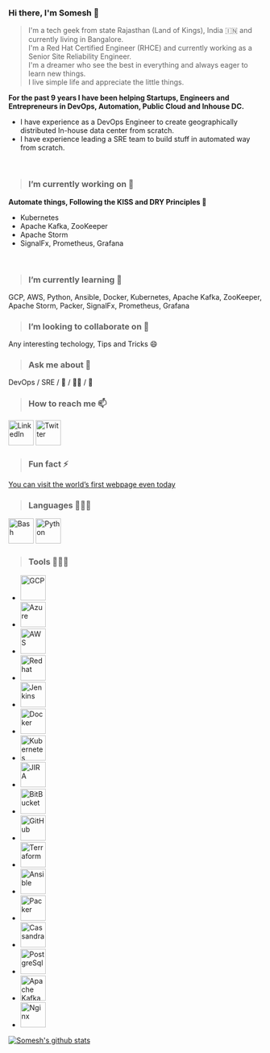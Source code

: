 ### Hi there, I'm Somesh 👋

> I'm a tech geek from state Rajasthan (Land of Kings), India :india: and currently living in Bangalore.<br/>
> I'm a Red Hat Certified Engineer (RHCE) and currently working as a Senior Site Reliability Engineer.<br/>
> I'm a dreamer who see the best in everything and always eager to learn new things.<br/>
> I live simple life and appreciate the little things.<br/>

**For the past 9 years I have been helping Startups, Engineers and Entrepreneurs in DevOps, Automation, Public Cloud and Inhouse DC.<br/>**
* I have experience as a DevOps Engineer to create geographically distributed In-house data center from scratch.<br/>
* I have experience leading a SRE team to build stuff in automated way from scratch.<br/>
<br/>

> ### I’m currently working on 🔭 
**Automate things, Following the KISS and DRY Principles :metal:**
* Kubernetes
* Apache Kafka, ZooKeeper
* Apache Storm
* SignalFx, Prometheus, Grafana
<br/>

> ### I’m currently learning 🌱 
GCP, AWS, Python, Ansible, Docker, Kubernetes, Apache Kafka, ZooKeeper, Apache Storm, Packer, SignalFx, Prometheus, Grafana
<br/>

> ### I’m looking to collaborate on 👯 
Any interesting techology, Tips and Tricks :smile:
<br/>

> ### Ask me about 💬 
DevOps / SRE / :running_shirt_with_sash: / :running_man: / :badminton:
<br/>

> ### How to reach me 📫 
[<img title="LinkedIn" width="50px" src="https://cdn.jsdelivr.net/npm/simple-icons@3.1.0/icons/linkedin.svg" />](https://www.linkedin.com/in/someshprajapati/)
[<img title="Twitter" width="50px" src="https://cdn.jsdelivr.net/npm/simple-icons@3.1.0/icons/twitter.svg" />](https://twitter.com/PrajapatSomesh)
<br/>

> ### Fun fact ⚡ 
[You can visit the world’s first webpage even today](http://info.cern.ch/hypertext/WWW/TheProject.html)
<br/>

> ### Languages 👨🏻‍💻 
<img title="Bash" width="50px" src="https://cdn.jsdelivr.net/npm/simple-icons@3.1.0/icons/gnubash.svg" />
<img title="Python" width="50px" src="https://cdn.jsdelivr.net/npm/simple-icons@3.1.0/icons/python.svg" />
<br/>

> ### Tools 👨🏻‍💻 
- <img title="GCP" width="50px" src="https://cdn.jsdelivr.net/npm/simple-icons@5.10.0/icons/googlecloud.svg" />
- <img title="Azure" width="50px" src="https://cdn.jsdelivr.net/npm/simple-icons@5.10.0/icons/microsoftazure.svg" />
- <img title="AWS" width="50px" src="https://cdn.jsdelivr.net/npm/simple-icons@5.10.0/icons/amazonaws.svg" />
- <img title="Redhat" width="50px" src="https://cdn.jsdelivr.net/npm/simple-icons@5.10.0/icons/redhat.svg" />
- <img title="Jenkins" width="50px" src="https://cdn.jsdelivr.net/npm/simple-icons@5.10.0/icons/jenkins.svg" />
- <img title="Docker" width="50px" src="https://cdn.jsdelivr.net/npm/simple-icons@5.10.0/icons/docker.svg" />
- <img title="Kubernetes" width="50px" src="https://cdn.jsdelivr.net/npm/simple-icons@5.10.0/icons/kubernetes.svg" />
- <img title="JIRA" width="50px" src="https://cdn.jsdelivr.net/npm/simple-icons@5.10.0/icons/jira.svg" />
- <img title="BitBucket" width="50px" src="https://cdn.jsdelivr.net/npm/simple-icons@5.10.0/icons/bitbucket.svg" />
- <img title="GitHub" width="50px" src="https://cdn.jsdelivr.net/npm/simple-icons@5.10.0/icons/github.svg" />
- <img title="Terraform" width="50px" src="https://cdn.jsdelivr.net/npm/simple-icons@5.10.0/icons/terraform.svg" />
- <img title="Ansible" width="50px" src="https://cdn.jsdelivr.net/npm/simple-icons@5.10.0/icons/ansible.svg" />
- <img title="Packer" width="50px" src="https://cdn.jsdelivr.net/npm/simple-icons@5.10.0/icons/packer.svg" />
- <img title="Cassandra" width="50px" src="https://cdn.jsdelivr.net/npm/simple-icons@5.10.0/icons/apachecassandra.svg" />
- <img title="PostgreSql" width="50px" src="https://cdn.jsdelivr.net/npm/simple-icons@5.10.0/icons/postgresql.svg" />
- <img title="Apache Kafka" width="50px" src="https://cdn.jsdelivr.net/npm/simple-icons@5.10.0/icons/apachekafka.svg" />
- <img title="Nginx" width="50px" src="https://cdn.jsdelivr.net/npm/simple-icons@5.10.0/icons/nginx.svg" />


[![Somesh's github stats](https://github-readme-stats.vercel.app/api?username=someshprajapati&show_icons=true&hide_rank=true)](https://github.com/anuraghazra/github-readme-stats)

<!--
**someshprajapati/someshprajapati** is a ✨ _special_ ✨ repository because its `README.md` (this file) appears on your GitHub profile.

Here are some ideas to get you started:

- 🔭 I’m currently working on ...
- 🌱 I’m currently learning ...
- 👯 I’m looking to collaborate on ...
- 🤔 I’m looking for help with ...
- 💬 Ask me about ...
- 📫 How to reach me: ...
- 😄 Pronouns: ...
- ⚡ Fun fact: ...
-->

